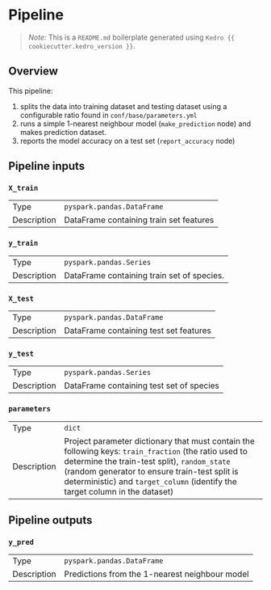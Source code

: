 # Pipeline

> *Note:* This is a `README.md` boilerplate generated using `Kedro {{ cookiecutter.kedro_version }}`.

## Overview

This pipeline:
1. splits the data into training dataset and testing dataset using a configurable ratio found in `conf/base/parameters.yml`
2. runs a simple 1-nearest neighbour model (`make_prediction` node) and makes prediction dataset.
3. reports the model accuracy on a test set (`report_accuracy` node)

## Pipeline inputs

### `X_train`

|      |                    |
| ---- | ------------------ |
| Type | `pyspark.pandas.DataFrame` |
| Description | DataFrame containing train set features |

### `y_train`

|      |                    |
| ---- | ------------------ |
| Type | `pyspark.pandas.Series` |
| Description | DataFrame containing train set of species. |

### `X_test`

|      |                    |
| ---- | ------------------ |
| Type | `pyspark.pandas.DataFrame` |
| Description | DataFrame containing test set features |

### `y_test`

|      |                    |
| ---- | ------------------ |
| Type | `pyspark.pandas.Series` |
| Description | DataFrame containing test set of species |

### `parameters`

|      |                    |
| ---- | ------------------ |
| Type | `dict` |
| Description | Project parameter dictionary that must contain the following keys: `train_fraction` (the ratio used to determine the train-test split), `random_state` (random generator to ensure train-test split is deterministic) and `target_column` (identify the target column in the dataset)  |

## Pipeline outputs

### `y_pred`

|      |                    |
| ---- | ------------------ |
| Type | `pyspark.pandas.DataFrame` |
| Description | Predictions from the 1-nearest neighbour model |
